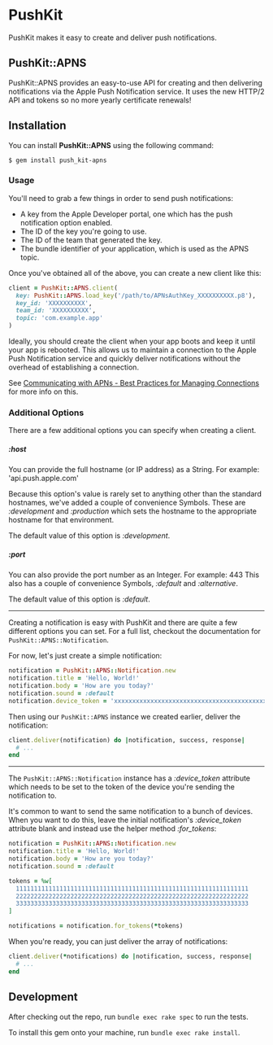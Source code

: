 # PushKit

PushKit makes it easy to create and deliver push notifications.

## PushKit::APNS

PushKit::APNS provides an easy-to-use API for creating and then delivering notifications via the Apple Push Notification service.
It uses the new HTTP/2 API and tokens so no more yearly certificate renewals!

## Installation

You can install **PushKit::APNS** using the following command:

    $ gem install push_kit-apns

### Usage

You'll need to grab a few things in order to send push notifications:

  - A key from the Apple Developer portal, one which has the push notification option enabled.
  - The ID of the key you're going to use.
  - The ID of the team that generated the key.
  - The bundle identifier of your application, which is used as the APNS topic.

Once you've obtained all of the above, you can create a new client like this:

```ruby
client = PushKit::APNS.client(
  key: PushKit::APNS.load_key('/path/to/APNsAuthKey_XXXXXXXXXX.p8'),
  key_id: 'XXXXXXXXXX',
  team_id: 'XXXXXXXXXX',
  topic: 'com.example.app'
)
```

Ideally, you should create the client when your app boots and keep it until your app is rebooted.
This allows us to maintain a connection to the Apple Push Notification service and quickly deliver notifications without the overhead of establishing a connection.

See [Communicating with APNs - Best Practices for Managing Connections](https://developer.apple.com/library/content/documentation/NetworkingInternet/Conceptual/RemoteNotificationsPG/CommunicatingwithAPNs.html#//apple_ref/doc/uid/TP40008194-CH11-SW8) for more info on this.

### Additional Options

There are a few additional options you can specify when creating a client.

##### :host

You can provide the full hostname (or IP address) as a String. For example: 'api.push.apple.com'

Because this option's value is rarely set to anything other than the standard hostnames, we've added
a couple of convenience Symbols. These are *:development* and *:production* which sets the hostname
to the appropriate hostname for that environment.

The default value of this option is *:development*.

##### :port

You can also provide the port number as an Integer. For example: 443
This also has a couple of convenience Symbols, *:default* and *:alternative*.

The default value of this option is *:default*.

---

Creating a notification is easy with PushKit and there are quite a few different options you can set.
For a full list, checkout the documentation for `PushKit::APNS::Notification`.

For now, let's just create a simple notification:

```ruby
notification = PushKit::APNS::Notification.new
notification.title = 'Hello, World!'
notification.body = 'How are you today?'
notification.sound = :default
notification.device_token = 'xxxxxxxxxxxxxxxxxxxxxxxxxxxxxxxxxxxxxxxxxxxxxxxxxxxxxxxxxxxxxxxx'
```

Then using our `PushKit::APNS` instance we created earlier, deliver the notification:

```ruby
client.deliver(notification) do |notification, success, response|
  # ...
end
```

---

The `PushKit::APNS::Notification` instance has a *:device_token* attribute which needs to be set to the token of the device you're sending the notification to.

It's common to want to send the same notification to a bunch of devices. When you want to do this, leave the initial notification's *:device_token* attribute blank and instead use the helper method *:for_tokens*:

```ruby
notification = PushKit::APNS::Notification.new
notification.title = 'Hello, World!'
notification.body = 'How are you today?'
notification.sound = :default

tokens = %w[
  1111111111111111111111111111111111111111111111111111111111111111
  2222222222222222222222222222222222222222222222222222222222222222
  3333333333333333333333333333333333333333333333333333333333333333
]

notifications = notification.for_tokens(*tokens)
```

When you're ready, you can just deliver the array of notifications:

```ruby
client.deliver(*notifications) do |notification, success, response|
  # ...
end
```

## Development

After checking out the repo, run `bundle exec rake spec` to run the tests.

To install this gem onto your machine, run `bundle exec rake install`.
